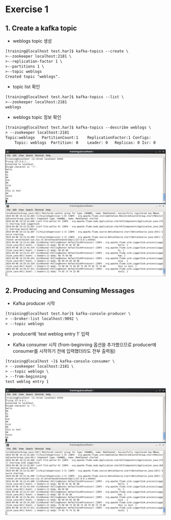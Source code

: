 # Exercise 1

## 1. Create a kafka topic
- weblogs topic 생성
<pre><code>[training@localhost test.har]$ kafka-topics --create \
>--zookeeper localhost:2181 \
>--replication-factor 1 \
>--partitions 1 \
>--topic weblogs
Created topic "weblogs".</pre></code>

- topic list 확인
<pre><code>[training@localhost test.har]$ kafka-topics --list \
>--zookeeper localhost:2181
weblogs</pre></code>

- weblogs topic 정보 확인
<pre><code>[training@localhost test.har]$ kafka-topics --describe weblogs \
> --zookeeper localhost:2181
Topic:weblogs	PartitionCount:1	ReplicationFactor:1	Configs:
	Topic: weblogs	Partition: 0	Leader: 0	Replicas: 0	Isr: 0</pre></code>

![screenshot_20171221-151714](https://github.com/ssu993/data_ingest_sue/blob/master/Flume/flume_result.PNG?raw=true)

## 2. Producing and Consuming Messages
- Kafka producer 시작
<pre><code>[training@localhost test.har]$ kafka-console-producer \
> --broker-list localhost:9092 \
> --topic weblogs</pre></code>

- producer에 'test weblog entry 1' 입력

- Kafka consumer 시작
(from-beginning 옵션을 추가했으므로 producer에 consumer를 시작하기 전에 입력했더라도 전부 출력됨)
<pre><code>[training@localhost ~]$ kafka-console-consumer \
> --zookeeper localhost:2181 \
> --topic weblogs \
> --from-beginning
test weblog entry 1
</pre></code>

![screenshot_20171221-151714](https://github.com/ssu993/data_ingest_sue/blob/master/Flume/flume_result.PNG?raw=true)
